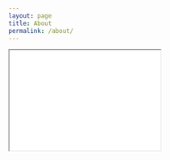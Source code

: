 ```yaml
---
layout: page
title: About
permalink: /about/
---
```

<iframe src="/assets/mortamet_resume_2022.pdf" height="200" width="300"></iframe>
